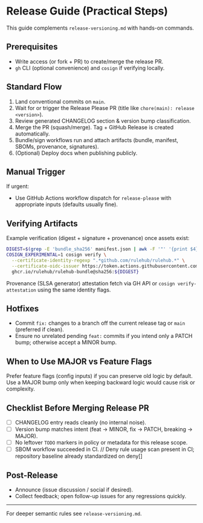 # Release Guide (Practical Steps)

This guide complements `release-versioning.md` with hands-on commands.

## Prerequisites

- Write access (or fork + PR) to create/merge the release PR.
- `gh` CLI (optional convenience) and `cosign` if verifying locally.

## Standard Flow

1. Land conventional commits on `main`.
2. Wait for or trigger the Release Please PR (title like `chore(main): release <version>`).
3. Review generated CHANGELOG section & version bump classification.
4. Merge the PR (squash/merge). Tag + GitHub Release is created automatically.
5. Bundle/sign workflows run and attach artifacts (bundle, manifest, SBOMs, provenance, signatures).
6. (Optional) Deploy docs when publishing publicly.

## Manual Trigger

If urgent:

- Use GitHub Actions workflow dispatch for `release-please` with appropriate inputs (defaults usually fine).

## Verifying Artifacts

Example verification (digest + signature + provenance) once assets exist:

```bash
DIGEST=$(grep -E 'bundle_sha256' manifest.json | awk -F '"' '{print $4}')
COSIGN_EXPERIMENTAL=1 cosign verify \
  --certificate-identity-regexp ".*github.com/rulehub/rulehub.*" \
  --certificate-oidc-issuer https://token.actions.githubusercontent.com \
  ghcr.io/rulehub/rulehub-bundle@sha256:${DIGEST}
```

Provenance (SLSA generator) attestation fetch via GH API or `cosign verify-attestation` using the same identity flags.

## Hotfixes

- Commit `fix:` changes to a branch off the current release tag or `main` (preferred if clean).
- Ensure no unrelated pending `feat:` commits if you intend only a PATCH bump; otherwise accept a MINOR bump.


## When to Use MAJOR vs Feature Flags

Prefer feature flags (config inputs) if you can preserve old logic by default. Use a MAJOR bump only when keeping backward logic would cause risk or complexity.

## Checklist Before Merging Release PR

- [ ] CHANGELOG entry reads cleanly (no internal noise).
- [ ] Version bump matches intent (feat -> MINOR, fix -> PATCH, breaking -> MAJOR).
- [ ] No leftover `TODO` markers in policy or metadata for this release scope.
- [ ] SBOM workflow succeeded in CI.
// Deny rule usage scan present in CI; repository baseline already standardized on deny[]

## Post-Release

- Announce (issue discussion / social if desired).
- Collect feedback; open follow-up issues for any regressions quickly.

---

For deeper semantic rules see `release-versioning.md`.
